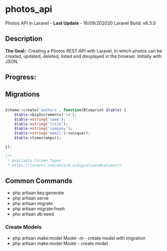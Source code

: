 # photos_api
Photos API in Laravel - **Last Update** - 16/09/202020
Laravel Build: v8.3.0

## Description 

**The Goal:**: Creating a Photos REST API with Laravel, in which photos can be created, updated, deleted, listed and dissplayed in the browser.  Initially with JSON.

## **Progress**: 


## Migrations

```php

Schema::create('authors', function(Blueprint $table) {
    $table->bigIncrements('id');
    $table->string('name');
    $table->string('title');
    $table->string('company');
    $table->string('email')->unique();
    $table->timestamps();   

});

/**
 * Available Column Types
 * https://laravel.com/docs/8.x/migrations#columns*/


```


## Common Commands

+ php artisan key:generate
+ php artisan serve
+ php artisan migrate
+ php artisan migrate:fresh
+ pho artisan db:seed

### Create Models
+ php artisan make:model Model -m - create model with migration
+ php artisan make:model Model - create model 


